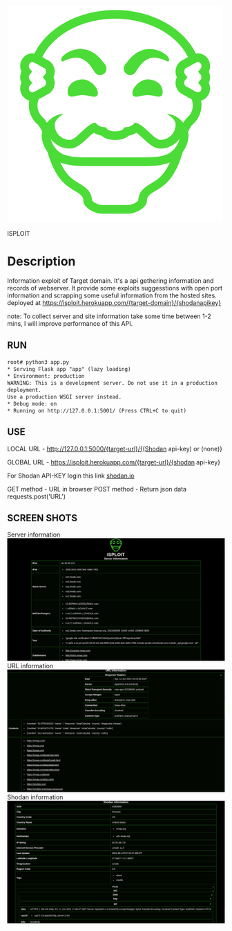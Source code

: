 <img src="static/logo.png">

ISPLOIT

# Description

Information exploit of Target domain. It's a api gethering information and records of webserver. It provide some exploits suggesstions with open port information and scrapping some useful information from the hosted sites. deployed at https://isploit.herokuapp.com/{target-domain}/{shodanapikey}

note: To collect server and site information take some time between 1-2 mins, I will improve performance of this API. 

RUN
---
    root# python3 app.py
    * Serving Flask app "app" (lazy loading)
    * Environment: production
    WARNING: This is a development server. Do not use it in a production deployment.
    Use a production WSGI server instead.
    * Debug mode: on
    * Running on http://127.0.0.1:5001/ (Press CTRL+C to quit)


USE
---

LOCAL URL - http://127.0.0.1:5000/{target-url}/{(Shodan api-key) or (none)}

GLOBAL URL - https://isploit.herokuapp.com/{target-url}/{shodan api-key}

For Shodan API-KEY login this link <a href="https://www.shodan.io">shodan.io</a>

GET method - URL in browser
POST method - Return json data
    requests.post('URL')

SCREEN SHOTS
---
Server information
<img src="static/server information.png">
URL information
<img src="static/url information.png">
Shodan information
<img src="static/shodan information.png">